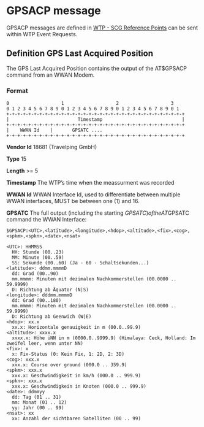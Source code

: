 # GPSACP message

GPSACP messages are defined in [WTP - SCG Reference Points](https://www.hochbahn.de/hochbahn/wcm/connect/de/1d8945fd-174c-447a-85a5-4a8424406b5a/Lieferung%2Bvon%2BWLAN%2BRoutern%2BAB%2B17.12.2016.pdf?MOD=AJPERES&CACHEID=ROOTWORKSPACE.Z18_JH8I1JC0L05M10AEB6TSP430A1-1d8945fd-174c-447a-85a5-4a8424406b5a-lLovXv0) can be sent within WTP Event Requests.

## Definition GPS Last Acquired Position
The GPS Last Acquired Position contains the output of the AT$GPSACP command from an WWAN Modem.

### Format

```
0                   1                   2                   3
0 1 2 3 4 5 6 7 8 9 0 1 2 3 4 5 6 7 8 9 0 1 2 3 4 5 6 7 8 9 0 1
+-+-+-+-+-+-+-+-+-+-+-+-+-+-+-+-+-+-+-+-+-+-+-+-+-+-+-+-+-+-+-+-+
|                         Timestamp                             |
+-+-+-+-+-+-+-+-+-+-+-+-+-+-+-+-+-+-+-+-+-+-+-+-+-+-+-+-+-+-+-+-+
|    WWAN Id    |       GPSATC ....
+-+-+-+-+-+-+-+-+-+-+-+-+-+-+-+-+-+-+-+-+-+-+-+-+-+-+-+-+-+-+-+-+
```

**Vendor Id** 18681 (Travelping GmbH)

**Type** 15

**Length** >= 5

**Timestamp** The WTP’s time when the meassurment was recorded

**WWAN Id** WWAN Interface Id, used to differentiate between multiple WWAN interfaces, MUST be between
one (1) and 16.

**GPSATC** The full output (including the starting $GPSATC) of the AT$GPSATC command the WWAN Interface:

```
$GPSACP:<UTC>,<latitude>,<longitude>,<hdop>,<altitude>,<fix>,<cog>,<spkm>,<spkn>,<date>,<nsat> 

<UTC>: HHMMSS
  HH: Stunde (00..23)
  MM: Minute (00..59)
  SS: Sekunde (00..60) (Ja - 60 - Schaltsekunden...)
<latitude>: ddmm.mmmmD
  dd: Grad (00..90)
  mm.mmmm: Minuten mit dezimalen Nachkommerstellen (00.0000 .. 59.9999)
  D: Richtung ab Äquator (N|S)
<longitude>: dddmm.mmmmD
  dd: Grad (00..180)
  mm.mmmm: Minuten mit dezimalen Nachkommerstellen (00.0000 .. 59.9999)
  D: Richtung ab Geenwich (W|E)
<hdop>: xx.x
  xx.x: Horizontale genauigkeit in m (00.0..99.9)
<altitude>: xxxx.x
  xxxx.x: Höhe üNN in m (0000.0..9999.9) (Himalaya: Ceck, Holland: Im zweifel leer, wenn unter NN)
<fix>: x
  x: Fix-Status (0: Kein Fix, 1: 2D, 2: 3D)
<cog>: xxx.x
  xxx.x: Course over ground (000.0 .. 359.9)
<spkm>: xxx.x
  xxx.x: Geschwindigkeit in km/h (000.0 .. 999.9)
<spkn>: xxx.x
  xxx.x: Geschwindigkein in Knoten (000.0 .. 999.9)
<date>: ddmmyy
  dd: Tag (01 .. 31)
  mm: Monat (01 .. 12)
  yy: Jahr (00 .. 99)
<nsat>: xx
  xx: Anzahl der sichtbaren Satelliten (00 .. 99)
```
